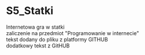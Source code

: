 # S5_Statki
Internetowa gra w statki  
zaliczenie na przedmiot "Programowanie w internecie"  
tekst dodany do pliku z platformy GITHUB  
dodatkowy tekst z GitHUB
